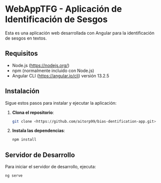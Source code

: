 # WebAppTFG - Aplicación de Identificación de Sesgos

Esta es una aplicación web desarrollada con Angular para la identificación de sesgos en textos.

## Requisitos

- Node.js (https://nodejs.org/)
- npm (normalmente incluido con Node.js)
- Angular CLI (https://angular.io/cli) versión 13.2.5

## Instalación

Sigue estos pasos para instalar y ejecutar la aplicación:

1. **Clona el repositorio**:

    ```sh
    git clone <https://github.com/aitorp99/bias-dentification-app.git>
    ```

2. **Instala las dependencias**:

    ```sh
    npm install
    ```

## Servidor de Desarrollo

Para iniciar el servidor de desarrollo, ejecuta:

```sh
ng serve
